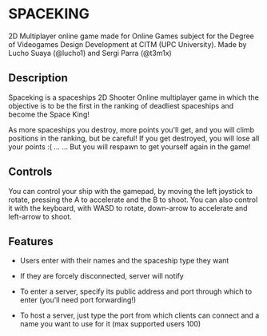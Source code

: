 # SPACEKING
2D Multiplayer online game made for Online Games subject for the Degree of Videogames Design Development at CITM (UPC University).
Made by Lucho Suaya (@lucho1) and Sergi Parra (@t3m1x)

## Description
Spaceking is a spaceships 2D Shooter Online multiplayer game in which the objective is to be the first in the ranking of deadliest spaceships and become the Space King!

As more spaceships you destroy, more points you'll get, and you will climb positions in the ranking, but be careful! If you get destroyed, you will lose all your points :( ...
... But you will respawn to get yourself again in the game!

## Controls
You can control your ship with the gamepad, by moving the left joystick to rotate, pressing the A to accelerate and the B to shoot.
You can also control it with the keyboard, with WASD to rotate, down-arrow to accelerate and left-arrow to shoot.


## Features
- Users enter with their names and the spaceship type they want
- If they are forcely disconnected, server will notify

- To enter a server, specify its public address and port through which to enter (you'll need port forwarding!)
- To host a server, just type the port from which clients can connect and a name you want to use for it (max supported users 100)
